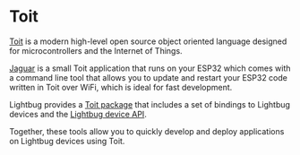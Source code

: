 # Toit

[Toit](https://toitlang.org/) is a modern high-level open source object oriented language designed for microcontrollers and the Internet of Things.

[Jaguar](https://github.com/toitlang/jaguar) is a small Toit application that runs on your ESP32 which comes with a command line tool that allows you to update and restart your ESP32 code written in Toit over WiFi, which is ideal for fast development.

Lightbug provides a [Toit package](https://pkg.toit.io/package/github.com%2Flightbug-io%2Ftoit-lightbug) that includes a set of bindings to Lightbug devices and the [Lightbug device API](./../../).

Together, these tools allow you to quickly develop and deploy applications on Lightbug devices using Toit.
